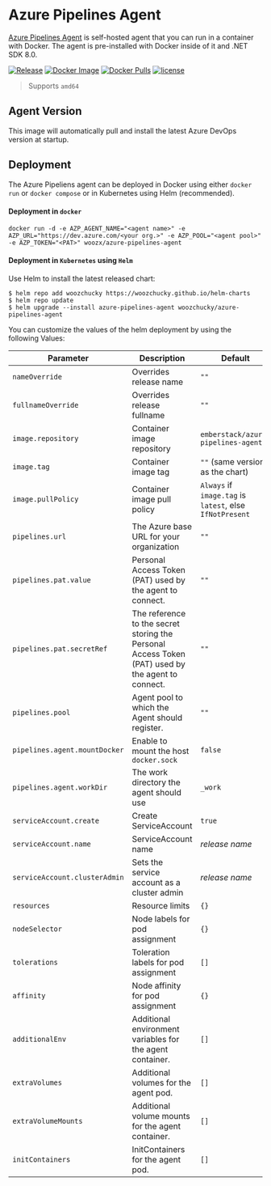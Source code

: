 # Azure Pipelines Agent
[Azure Pipelines Agent](https://github.com/woozchucky/azure-pipelines-agent) is self-hosted agent that you can run in a container with Docker. The agent is pre-installed with Docker inside of it and .NET SDK 8.0.

[![Release](https://img.shields.io/github/release/woozchucky/azure-pipelines-agent.svg?style=flat-square)](https://github.com/woozchucky/azure-pipelines-agent/releases/latest)
[![Docker Image](https://img.shields.io/docker/image-size/woozchucky/azure-pipelines-agent/latest?style=flat-square)](https://hub.docker.com/r/woozx/azure-pipelines-agent)
[![Docker Pulls](https://img.shields.io/docker/pulls/woozchucky/azure-pipelines-agent.svg?style=flat-square)](https://hub.docker.com/r/woozx/azure-pipelines-agent)
[![license](https://img.shields.io/github/license/woozchucky/azure-pipelines-agent.svg?style=flat-square)](LICENSE)

> Supports `amd64`

## Agent Version

This image will automatically pull and install the latest Azure DevOps version at startup.

## Deployment

The Azure Pipeliens agent can be deployed in Docker using either `docker run` or `docker compose` or in Kubernetes using Helm (recommended).

#### Deployment in `docker`

```
docker run -d -e AZP_AGENT_NAME="<agent name>" -e AZP_URL="https://dev.azure.com/<your org.>" -e AZP_POOL="<agent pool>" -e AZP_TOKEN="<PAT>" woozx/azure-pipelines-agent
```


#### Deployment in `Kubernetes` using `Helm`

Use Helm to install the latest released chart:
```shellsession
$ helm repo add woozchucky https://woozchucky.github.io/helm-charts
$ helm repo update
$ helm upgrade --install azure-pipelines-agent woozchucky/azure-pipelines-agent
```

You can customize the values of the helm deployment by using the following Values:

| Parameter                     | Description                                                                                       | Default                                                  |
|-------------------------------|---------------------------------------------------------------------------------------------------|----------------------------------------------------------|
| `nameOverride`                | Overrides release name                                                                            | `""`                                                     |
| `fullnameOverride`            | Overrides release fullname                                                                        | `""`                                                     |
| `image.repository`            | Container image repository                                                                        | `emberstack/azure-pipelines-agent`                       |
| `image.tag`                   | Container image tag                                                                               | `""` (same version as the chart)                         |
| `image.pullPolicy`            | Container image pull policy                                                                       | `Always` if `image.tag` is `latest`, else `IfNotPresent` |
| `pipelines.url`               | The Azure base URL for your organization                                                          | `""`                                                     |
| `pipelines.pat.value`         | Personal Access Token (PAT) used by the agent to connect.                                         | `""`                                                     |
| `pipelines.pat.secretRef`     | The reference to the secret storing the Personal Access Token (PAT) used by the agent to connect. | `""`                                                     |
| `pipelines.pool`              | Agent pool to which the Agent should register.                                                    | `""`                                                     |
| `pipelines.agent.mountDocker` | Enable to mount the host `docker.sock`                                                            | `false`                                                  |
| `pipelines.agent.workDir`     | The work directory the agent should use                                                           | `_work`                                                  |
| `serviceAccount.create`       | Create ServiceAccount                                                                             | `true`                                                   |
| `serviceAccount.name`         | ServiceAccount name                                                                               | _release name_                                           |
| `serviceAccount.clusterAdmin` | Sets the service account as a cluster admin                                                       | _release name_                                           |
| `resources`                   | Resource limits                                                                                   | `{}`                                                     |
| `nodeSelector`                | Node labels for pod assignment                                                                    | `{}`                                                     |
| `tolerations`                 | Toleration labels for pod assignment                                                              | `[]`                                                     |
| `affinity`                    | Node affinity for pod assignment                                                                  | `{}`                                                     |
| `additionalEnv`               | Additional environment variables for the agent container.                                         | `[]`                                                     |
| `extraVolumes`                | Additional volumes for the agent pod.                                                             | `[]`                                                     |
| `extraVolumeMounts`           | Additional volume mounts for the agent container.                                                 | `[]`                                                     |
| `initContainers`              | InitContainers for the agent pod.                                                                 | `[]`                                                     |